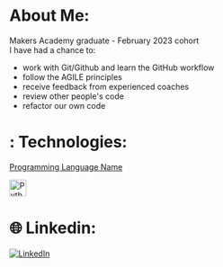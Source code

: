 # About Me:
Makers Academy graduate - February 2023 cohort<br>
I have had a chance to: <br>

- work with Git/Github and learn the GitHub workflow
- follow the AGILE principles
- receive feedback from experienced coaches
- review other people's code
- refactor our own code

# : Technologies:

[Programming Language Name](https://www.linkedin.com/in/your-linkedin-profile/)

<img src="https://simpleicons.org/icons/python.svg" alt="Python" width="30" height="30"/>


# 🌐 Linkedin:
[![LinkedIn](https://img.shields.io/badge/LinkedIn-%230077B5.svg?logo=linkedin&logoColor=white)](https://www.linkedin.com/in/paul-lazar-03469693/) 